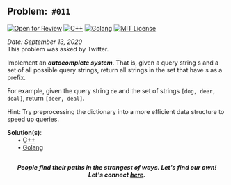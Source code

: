 Problem: &nbsp;`#011`
------------
[![Open for Review](https://img.shields.io/badge/open-for%20reviews-brightgreen?style=plastic)](https://github.com/Shivam010/daily-coding-problem/issues)
[![C++](https://img.shields.io/badge/solution-C++-brightgreen?style=plastic)](c++/code.cpp)
[![Golang](https://img.shields.io/badge/solution-Golang-brightgreen?style=plastic)](go/code.go)
[![MIT License](https://img.shields.io/github/license/Shivam010/daily-coding-problem?style=plastic)](https://github.com/Shivam010/daily-coding-problem/blob/master/LICENSE)

_Date: September 13, 2020_<br>
This problem was asked by Twitter.

Implement an _**autocomplete system**_. That is, given a query string s and a set of
all possible query strings, return all strings in the set that have s as a
prefix.

For example, given the query string `de` and the set of strings `[dog, deer,
deal]`, return `[deer, deal]`.

Hint: Try preprocessing the dictionary into a more efficient data structure to
speed up queries.

**Solution(s)**:<br>
    &nbsp;&nbsp;&nbsp;&nbsp;&nbsp;
    • [C++](c++/code.cpp)<br>
    &nbsp;&nbsp;&nbsp;&nbsp;&nbsp;
    • [Golang](go/code.go)<br>

[]()
-----
<p align="center">
    <b><i>
	    People find their paths in the strangest of ways. Let's find our own! <br>
	    Let's connect <a href="https://shivam010.in">here</a>.
	</i></b>
</p>
